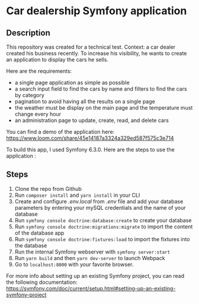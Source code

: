 # Car dealership Symfony application

## Description

This repository was created for a technical test.
Context: a car dealer created his business recently. To increase his visibility, he wants to create an application to display the cars he sells. 

Here are the requirements:
- a single page application as simple as possible
- a search input field to find the cars by name and filters to find the cars by category
- pagination to avoid having all the results on a single page
- the weather must be display on the main page and the temperature must change every hour 
- an administration page to update, create, read, and delete cars

You can find a demo of the application here:
https://www.loom.com/share/45e14187a3324a329ed587f575c3e714

To build this app, I used Symfony 6.3.0.
Here are the steps to use the application :

## Steps

1. Clone the repo from Github
2. Run `composer install` and `yarn install` in your CLI
3. Create and configure _.env.local_ from _.env_ file and add your database parameters by entering your mySQL credentials and the name of your database
4. Run `symfony console doctrine:database:create` to create your database 
5. Run `symfony console doctrine:migrations:migrate` to import the content of the database app
6. Run `symfony console doctrine:fixtures:load` to import the fixtures into the database
7. Run the internal Symfony webserver with `symfony server:start`
8. Run `yarn build` and then `yarn dev-server` to launch Webpack
8. Go to `localhost:8000` with your favorite browser.

For more info about setting up an existing Symfony project, you can read the following documentation:
https://symfony.com/doc/current/setup.html#setting-up-an-existing-symfony-project